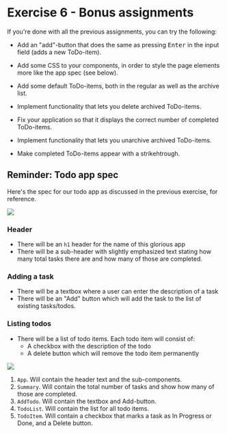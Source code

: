 # Exercise 6 - Bonus assignments

If you're done with all the previous assignments, you can try the following:

- Add an "add"-button that does the same as pressing <kbd>Enter</kbd> in the input field (adds a new ToDo-item).

- Add some CSS to your components, in order to style the page elements more like the app spec (see below).

- Add some default ToDo-items, both in the regular as well as the archive list.

- Implement functionality that lets you delete archived ToDo-items.

- Fix your application so that it displays the correct number of completed ToDo-items.

- Implement functionality that lets you unarchive archived ToDo-items.

- Make completed ToDo-items appear with a strikehtrough.


## Reminder: Todo app spec

Here's the spec for our todo app as discussed in the previous exercise, for reference.

![](../images/todo-app.png)

### Header

- There will be an `h1` header for the name of this glorious app
- There will be a sub-header with slightly emphasized text stating how many total tasks there are and how many of those are completed.

### Adding a task

- There will be a textbox where a user can enter the description of a task
- There will be an "Add" button which will add the task to the list of existing tasks/todos.

### Listing todos

- There will be a list of todo items. Each todo item will consist of:
  - A checkbox with the description of the todo
  - A delete button which will remove the todo item permanently

![](../images/todo-app-components.png)

1.  `App`. Will contain the header text and the sub-components.
1.  `Summary`. Will contain the total number of tasks and show how many of those are completed.
1.  `AddTodo`. Will contain the textbox and Add-button.
1.  `TodoList`. Will contain the list for all todo items.
1.  `TodoItem`. Will contain a checkbox that marks a task as In Progress or Done, and a Delete button.
